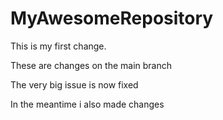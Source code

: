 # MyAwesomeRepository

This is my first change.

These are changes on the main branch

The very big issue is now fixed

In the meantime i also made changes